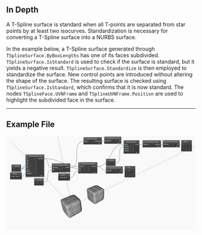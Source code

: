## In Depth
A T-Spline surface is standard when all T-points are separated from star points by at least two isocurves. Standardization is necessary for converting a T-Spline surface into a NURBS surface.

In the example below, a T-Spline surface generated through `TSplineSurface.ByBoxLengths` has one of its faces subdivided. `TSplineSurface.IsStandard` is used to check if the surface is standard, but it yields a negative result.
`TSplineSurface.Standardize` is then employed to standardize the surface. New control points are introduced without altering the shape of the surface. The resulting surface is checked using `TSplineSurface.IsStandard`, which confirms that it is now standard.
The nodes `TSplineFace.UVNFrame` and `TSplineUVNFrame.Position` are used to highlight the subdivided face in the surface.
___
## Example File

![TSplineSurface.IsStandard](./Autodesk.DesignScript.Geometry.TSpline.TSplineSurface.IsStandard_img.jpg)